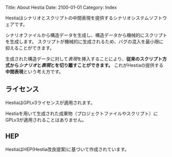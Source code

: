 Title: About Hestia
Date: 2100-01-01
Category: Index

Hestiaはシナリオとスクリプトの中間表現を提供するシナリオシステムソフトウェアです。

シナリオファイルから構造データを生成し、構造データから機械的にスクリプトを生成します。
スクリプトが機械的に生成されるため、バグの混入を最小限に抑えることができます。

生成された構造データに対して*表現*を挿入することにより、**従来のスクリプト方式から*シナリオ*と*表現*とを切り離すことができます。**
これがHestiaの提供する**中間表現**という考え方です。

## ライセンス

HestiaはGPLv3ライセンスが適用されます。

Hestiaを用いて生成された成果物（プロジェクトファイルやスクリプト）にGPLv3が適用されることはありません。

## HEP

HestiaはHEP(Hestia改良提案)に基づいて作成されています。
